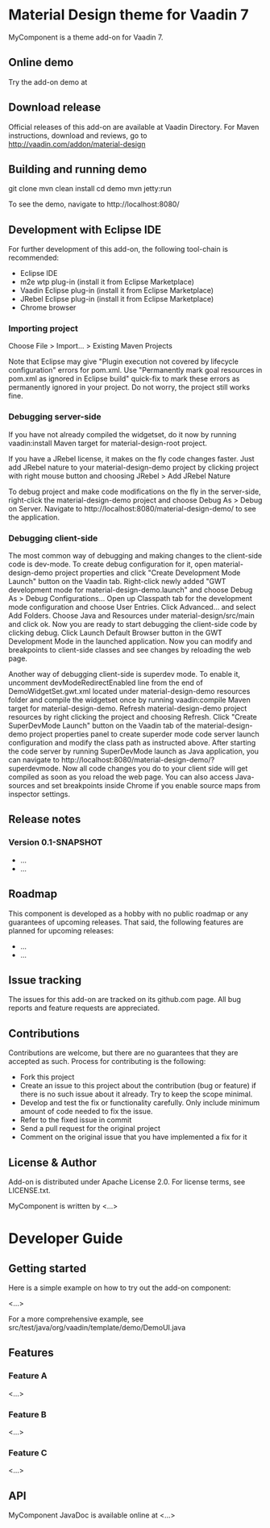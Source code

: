 # Material Design theme for Vaadin 7

MyComponent is a theme add-on for Vaadin 7.

## Online demo

Try the add-on demo at <url of the online demo>

## Download release

Official releases of this add-on are available at Vaadin Directory. For Maven instructions, download and reviews, go to http://vaadin.com/addon/material-design

## Building and running demo

git clone <url of the MyComponent repository>
mvn clean install
cd demo
mvn jetty:run

To see the demo, navigate to http://localhost:8080/

## Development with Eclipse IDE

For further development of this add-on, the following tool-chain is recommended:
- Eclipse IDE
- m2e wtp plug-in (install it from Eclipse Marketplace)
- Vaadin Eclipse plug-in (install it from Eclipse Marketplace)
- JRebel Eclipse plug-in (install it from Eclipse Marketplace)
- Chrome browser

### Importing project

Choose File > Import... > Existing Maven Projects

Note that Eclipse may give "Plugin execution not covered by lifecycle configuration" errors for pom.xml. Use "Permanently mark goal resources in pom.xml as ignored in Eclipse build" quick-fix to mark these errors as permanently ignored in your project. Do not worry, the project still works fine. 

### Debugging server-side

If you have not already compiled the widgetset, do it now by running vaadin:install Maven target for material-design-root project.

If you have a JRebel license, it makes on the fly code changes faster. Just add JRebel nature to your material-design-demo project by clicking project with right mouse button and choosing JRebel > Add JRebel Nature

To debug project and make code modifications on the fly in the server-side, right-click the material-design-demo project and choose Debug As > Debug on Server. Navigate to http://localhost:8080/material-design-demo/ to see the application.

### Debugging client-side

The most common way of debugging and making changes to the client-side code is dev-mode. To create debug configuration for it, open material-design-demo project properties and click "Create Development Mode Launch" button on the Vaadin tab. Right-click newly added "GWT development mode for material-design-demo.launch" and choose Debug As > Debug Configurations... Open up Classpath tab for the development mode configuration and choose User Entries. Click Advanced... and select Add Folders. Choose Java and Resources under material-design/src/main and click ok. Now you are ready to start debugging the client-side code by clicking debug. Click Launch Default Browser button in the GWT Development Mode in the launched application. Now you can modify and breakpoints to client-side classes and see changes by reloading the web page. 

Another way of debugging client-side is superdev mode. To enable it, uncomment devModeRedirectEnabled line from the end of DemoWidgetSet.gwt.xml located under material-design-demo resources folder and compile the widgetset once by running vaadin:compile Maven target for material-design-demo. Refresh material-design-demo project resources by right clicking the project and choosing Refresh. Click "Create SuperDevMode Launch" button on the Vaadin tab of the material-design-demo project properties panel to create superder mode code server launch configuration and modify the class path as instructed above. After starting the code server by running SuperDevMode launch as Java application, you can navigate to http://localhost:8080/material-design-demo/?superdevmode. Now all code changes you do to your client side will get compiled as soon as you reload the web page. You can also access Java-sources and set breakpoints inside Chrome if you enable source maps from inspector settings. 

 
## Release notes

### Version 0.1-SNAPSHOT
- ...
- ...

## Roadmap

This component is developed as a hobby with no public roadmap or any guarantees of upcoming releases. That said, the following features are planned for upcoming releases:
- ...
- ...

## Issue tracking

The issues for this add-on are tracked on its github.com page. All bug reports and feature requests are appreciated. 

## Contributions

Contributions are welcome, but there are no guarantees that they are accepted as such. Process for contributing is the following:
- Fork this project
- Create an issue to this project about the contribution (bug or feature) if there is no such issue about it already. Try to keep the scope minimal.
- Develop and test the fix or functionality carefully. Only include minimum amount of code needed to fix the issue.
- Refer to the fixed issue in commit
- Send a pull request for the original project
- Comment on the original issue that you have implemented a fix for it

## License & Author

Add-on is distributed under Apache License 2.0. For license terms, see LICENSE.txt.

MyComponent is written by <...>

# Developer Guide

## Getting started

Here is a simple example on how to try out the add-on component:

<...>

For a more comprehensive example, see src/test/java/org/vaadin/template/demo/DemoUI.java

## Features

### Feature A

<...>

### Feature B

<...>

### Feature C

<...>

## API

MyComponent JavaDoc is available online at <...>
